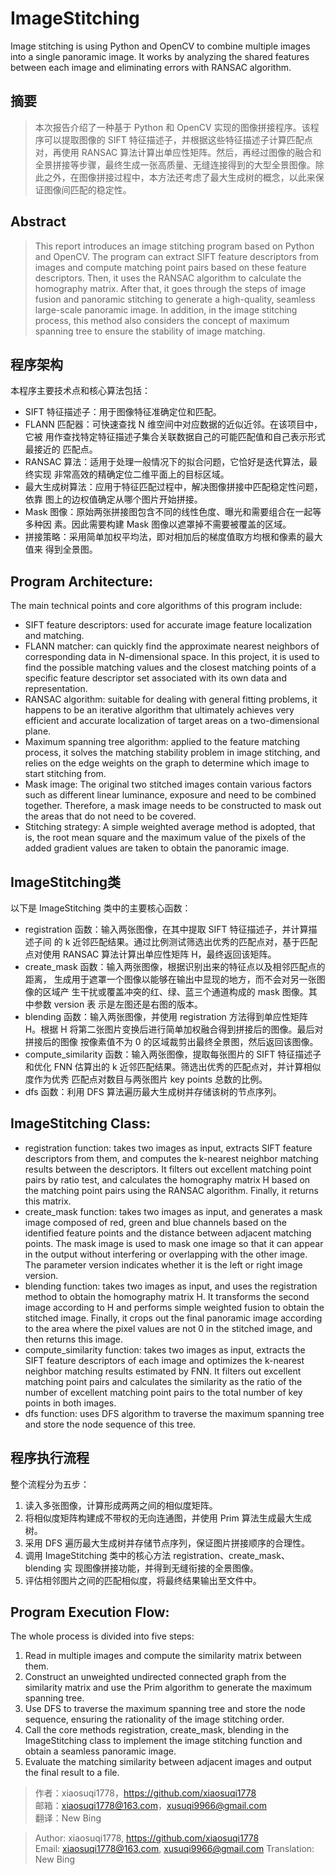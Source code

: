 # ImageStitching
Image stitching is using Python and OpenCV to combine multiple images into a single panoramic image. It works by analyzing the shared features between each image and eliminating errors with RANSAC algorithm.

## 摘要
> 本次报告介绍了一种基于 Python 和 OpenCV 实现的图像拼接程序。该程序可以提取图像的 SIFT 特征描述子，并根据这些特征描述子计算匹配点对，再使用 RANSAC 算法计算出单应性矩阵。然后，再经过图像的融合和全景拼接等步骤，最终生成一张高质量、无缝连接得到的大型全景图像。除此之外，在图像拼接过程中，本方法还考虑了最大生成树的概念，以此来保证图像间匹配的稳定性。

## Abstract
> This report introduces an image stitching program based on Python and OpenCV. The program can extract SIFT feature descriptors from images and compute matching point pairs based on these feature descriptors. Then, it uses the RANSAC algorithm to calculate the homography matrix. After that, it goes through the steps of image fusion and panoramic stitching to generate a high-quality, seamless large-scale panoramic image. In addition, in the image stitching process, this method also considers the concept of maximum spanning tree to ensure the stability of image matching.

## 程序架构
本程序主要技术点和核心算法包括：
- SIFT 特征描述子：用于图像特征准确定位和匹配。
- FLANN 匹配器：可快速查找 N 维空间中对应数据的近似近邻。在该项目中，它被
用作查找特定特征描述子集合关联数据自己的可能匹配值和自己表示形式最接近的
匹配点。
- RANSAC 算法：适用于处理一般情况下的拟合问题，它恰好是迭代算法，最终实现
非常高效的精确定位二维平面上的目标区域。
- 最大生成树算法：应用于特征匹配过程中，解决图像拼接中匹配稳定性问题，依靠
图上的边权值确定从哪个图片开始拼接。
- Mask 图像：原始两张拼接图包含不同的线性色度、曝光和需要组合在一起等多种因
素。因此需要构建 Mask 图像以遮罩掉不需要被覆盖的区域。
- 拼接策略：采用简单加权平均法，即对相加后的梯度值取方均根和像素的最大值来
得到全景图。

## Program Architecture:
 The main technical points and core algorithms of this program include: 
 - SIFT feature descriptors: used for accurate image feature localization and matching. 
 - FLANN matcher: can quickly find the approximate nearest neighbors of corresponding data in N-dimensional space. In this project, it is used to find the possible matching values and the closest matching points of a specific feature descriptor set associated with its own data and representation. 
 - RANSAC algorithm: suitable for dealing with general fitting problems, it happens to be an iterative algorithm that ultimately achieves very efficient and accurate localization of target areas on a two-dimensional plane. 
 - Maximum spanning tree algorithm: applied to the feature matching process, it solves the matching stability problem in image stitching, and relies on the edge weights on the graph to determine which image to start stitching from. 
 - Mask image: The original two stitched images contain various factors such as different linear luminance, exposure and need to be combined together. Therefore, a mask image needs to be constructed to mask out the areas that do not need to be covered. 
 - Stitching strategy: A simple weighted average method is adopted, that is, the root mean square and the maximum value of the pixels of the added gradient values are taken to obtain the panoramic image.

## ImageStitching类
以下是 ImageStitching 类中的主要核心函数：
- registration 函数：输入两张图像，在其中提取 SIFT 特征描述子，并计算描述子间
的 k 近邻匹配结果。通过比例测试筛选出优秀的匹配点对，基于匹配点对使用
RANSAC 算法计算出单应性矩阵 H，最终返回该矩阵。
- create_mask 函数：输入两张图像，根据识别出来的特征点以及相邻匹配点的距离，
生成用于遮罩一个图像以能够在输出中显现的地方，而不会对另一张图像的区域产
生干扰或覆盖冲突的红、绿、蓝三个通道构成的 mask 图像。其中参数 version 表
示是左图还是右图的版本。
- blending 函数：输入两张图像，并使用 registration 方法得到单应性矩阵 H。根据
H 将第二张图片变换后进行简单加权融合得到拼接后的图像。最后对拼接后的图像
按像素值不为 0 的区域裁剪出最终全景图，然后返回该图像。
- compute_similarity 函数：输入两张图像，提取每张图片的 SIFT 特征描述子和优化
FNN 估算出的 k 近邻匹配结果。筛选出优秀的匹配点对，并计算相似度作为优秀
匹配点对数目与两张图片 key points 总数的比例。
- dfs 函数：利用 DFS 算法遍历最大生成树并存储该树的节点序列。

 ## ImageStitching Class:
  - registration function: takes two images as input, extracts SIFT feature descriptors from them, and computes the k-nearest neighbor matching results between the descriptors. It filters out excellent matching point pairs by ratio test, and calculates the homography matrix H based on the matching point pairs using the RANSAC algorithm. Finally, it returns this matrix. 
  - create_mask function: takes two images as input, and generates a mask image composed of red, green and blue channels based on the identified feature points and the distance between adjacent matching points. The mask image is used to mask one image so that it can appear in the output without interfering or overlapping with the other image. The parameter version indicates whether it is the left or right image version. 
  - blending function: takes two images as input, and uses the registration method to obtain the homography matrix H. It transforms the second image according to H and performs simple weighted fusion to obtain the stitched image. Finally, it crops out the final panoramic image according to the area where the pixel values are not 0 in the stitched image, and then returns this image. 
  - compute_similarity function: takes two images as input, extracts the SIFT feature descriptors of each image and optimizes the k-nearest neighbor matching results estimated by FNN. It filters out excellent matching point pairs and calculates the similarity as the ratio of the number of excellent matching point pairs to the total number of key points in both images. 
  - dfs function: uses DFS algorithm to traverse the maximum spanning tree and store the node sequence of this tree.

## 程序执行流程
整个流程分为五步：
1. 读入多张图像，计算形成两两之间的相似度矩阵。
2. 将相似度矩阵构建成不带权的无向连通图，并使用 Prim 算法生成最大生成树。
3. 采用 DFS 遍历最大生成树并存储节点序列，保证图片拼接顺序的合理性。
4. 调用 ImageStitching 类中的核心方法 registration、create_mask、blending 实
现图像拼接功能，并得到无缝衔接的全景图像。
5. 评估相邻图片之间的匹配相似度，将最终结果输出至文件中。

## Program Execution Flow: 
The whole process is divided into five steps:
1. Read in multiple images and compute the similarity matrix between them.
2. Construct an unweighted undirected connected graph from the similarity matrix and use the Prim algorithm to generate the maximum spanning tree.
3. Use DFS to traverse the maximum spanning tree and store the node sequence, ensuring the rationality of the image stitching order.
4. Call the core methods registration, create_mask, blending in the ImageStitching class to implement the image stitching function and obtain a seamless panoramic image.
5. Evaluate the matching similarity between adjacent images and output the final result to a file.

> 作者：xiaosuqi1778，https://github.com/xiaosuqi1778  
> 邮箱：xiaosuqi1778@163.com，xusuqi9966@gmail.com  
> 翻译：New Bing

> Author: xiaosuqi1778, https://github.com/xiaosuqi1778  
> Email: xiaosuqi1778@163.com, xusuqi9966@gmail.com 
> Translation: New Bing